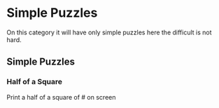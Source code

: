 Simple Puzzles
==============

On this category it will have only simple puzzles here the difficult is not hard.

Simple Puzzles
--------------

### Half of a Square ###

Print a half of a square of # on screen 
